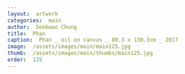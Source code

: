 ```yaml
---
layout:  artwork
categories:  main
author:  Seokwoo Chung
title:  Phan
caption:  Phan _ oil on canvas _ 80.3 x 130.3cm _ 2017
image:  /assets/images/main/main125.jpg
thumb:  /assets/images/main/thumbs/main125.jpg
order:  125
---
```

